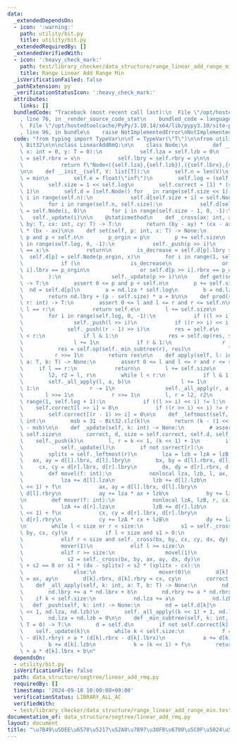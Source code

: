 ```yaml
---
data:
  _extendedDependsOn:
  - icon: ':warning:'
    path: utility/bit.py
    title: utility/bit.py
  _extendedRequiredBy: []
  _extendedVerifiedWith:
  - icon: ':heavy_check_mark:'
    path: test/library_checker/data_structure/range_linear_add_range_min.test.py
    title: Range Linear Add Range Min
  _isVerificationFailed: false
  _pathExtension: py
  _verificationStatusIcon: ':heavy_check_mark:'
  attributes:
    links: []
  bundledCode: "Traceback (most recent call last):\n  File \"/opt/hostedtoolcache/PyPy/3.10.14/x64/lib/pypy3.10/site-packages/onlinejudge_verify/documentation/build.py\"\
    , line 76, in _render_source_code_stat\n    bundled_code = language.bundle(\n\
    \  File \"/opt/hostedtoolcache/PyPy/3.10.14/x64/lib/pypy3.10/site-packages/onlinejudge_verify/languages/python.py\"\
    , line 96, in bundle\n    raise NotImplementedError\nNotImplementedError\n"
  code: "from typing import TypeVar\n\nT = TypeVar(\"T\")\n\nfrom utility.bit import\
    \ Bit32\n\n\nclass LinearAddRmQ:\n\n    class Node:\n        def __init__(self,\
    \ x: int = 0, y: T = 0):\n            self.lza = self.lzb = 0\n            self.lbrx\
    \ = self.rbrx = x\n            self.lbry = self.rbry = y\n\n        def __repr__(self):\n\
    \            return f\"Node<({self.lza},{self.lzb}),({self.lbrx},{self.lbry}),({self.rbrx},{self.rbry})>\"\
    \n\n    def __init__(self, V: list[T]):\n        self.n = len(V)\n        self.op\
    \ = min\n        self.e = float(\"inf\")\n        self.log = (self.n - 1).bit_length()\n\
    \        self.size = 1 << self.log\n        self.correct = [1] * (self.size <<\
    \ 1)\n        self.d = [self.Node() for _ in range(self.size << 1)]\n        for\
    \ i in range(self.n):\n            self.d[self.size + i] = self.Node(i, V[i])\n\
    \        for i in range(self.n, self.size):\n            self.d[self.size + i]\
    \ = self.Node(i, 0)\n        for i in range(self.size - 1, 0, -1):\n         \
    \   self._update(i)\n\n    @staticmethod\n    def _cross(ax: int, ay: T, bx: int,\
    \ by: T, cx: int, cy: T) -> T:\n        return (by - ay) * (cx - ax) - (cy - ay)\
    \ * (bx - ax)\n\n    def set(self, p: int, x: T) -> None:\n        assert 0 <=\
    \ p and p < self.n\n        p_orgin = p\n        p += self.size\n        for i\
    \ in range(self.log, 0, -1):\n            self._push(p >> i)\n        if self.d[p].lbry\
    \ == x:\n            return\n        is_decrease = self.d[p].lbry > x\n      \
    \  self.d[p] = self.Node(p_orgin, x)\n        for i in range(1, self.log + 1):\n\
    \            if (\n                is_decrease\n                or self.d[p >>\
    \ i].lbrx == p_orgin\n                or self.d[p >> i].rbrx == p_orgin\n    \
    \        ):\n                self._update(p >> i)\n\n    def get(self, p: int)\
    \ -> T:\n        assert 0 <= p and p < self.n\n        p += self.size\n      \
    \  nd = self.d[p]\n        a = nd.lza * self.log\n        b = nd.lzb * self.log\n\
    \        return nd.lbry + (p - self.size) * a + b\n\n    def prod(self, l: int,\
    \ r: int) -> T:\n        assert 0 <= l and l <= r and r <= self.n\n        if\
    \ l == r:\n            return self.e\n        l += self.size\n        r += self.size\n\
    \        for i in range(self.log, 0, -1):\n            if ((l >> i) << i) != l:\n\
    \                self._push(l >> i)\n            if ((r >> i) << i) != r:\n  \
    \              self._push((r - 1) >> i)\n        res = self.e\n        while l\
    \ < r:\n            if l & 1:\n                res = self.op(res, self._min_subtree(l))\n\
    \                l += 1\n            if r & 1:\n                r -= 1\n     \
    \           res = self.op(self._min_subtree(r), res)\n            l >>= 1\n  \
    \          r >>= 1\n        return res\n\n    def apply(self, l: int, r: int,\
    \ a: T, b: T) -> None:\n        assert 0 <= l and l <= r and r <= self.n\n   \
    \     if l == r:\n            return\n        l += self.size\n        r += self.size\n\
    \        l2, r2 = l, r\n        while l < r:\n            if l & 1:\n        \
    \        self._all_apply(l, a, b)\n                l += 1\n            if r &\
    \ 1:\n                r -= 1\n                self._all_apply(r, a, b)\n     \
    \       l >>= 1\n            r >>= 1\n        l, r = l2, r2\n        for i in\
    \ range(1, self.log + 1):\n            if ((l >> i) << i) != l:\n            \
    \    self.correct[l >> i] = 0\n            if ((r >> i) << i) != r:\n        \
    \        self.correct[(r - 1) >> i] = 0\n\n    def _leftmost(self, k: int) ->\
    \ int:\n        msb = 31 - Bit32.clz(k)\n        return (k - (1 << msb)) << (self.log\
    \ - msb)\n\n    def _update(self, k: int) -> None:\n        # assert 0 <= k <\
    \ self.size\n        correct, d, size = self.correct, self.d, self.size\n    \
    \    self._push(k)\n        l, r = k << 1, (k << 1) + 1\n        if not correct[l]:\n\
    \            self._update(l)\n        if not correct[r]:\n            self._update(r)\n\
    \        splitx = self._leftmost(r)\n        lza = lzb = lzA = lzB = 0\n     \
    \   ax, ay = d[l].lbrx, d[l].lbry\n        bx, by = d[l].rbrx, d[l].rbry\n   \
    \     cx, cy = d[r].lbrx, d[r].lbry\n        dx, dy = d[r].rbrx, d[r].rbry\n\n\
    \        def movel(f: int):\n            nonlocal lza, lzb, l, ax, ay, bx, by\n\
    \            lza += d[l].lza\n            lzb += d[l].lzb\n            l = (l\
    \ << 1) + f\n            ax, ay = d[l].lbrx, d[l].lbry\n            bx, by = d[l].rbrx,\
    \ d[l].rbry\n            ay += lza * ax + lzb\n            by += lza * bx + lzb\n\
    \n        def mover(f: int):\n            nonlocal lzA, lzB, r, cx, cy, dx, dy\n\
    \            lzA += d[r].lza\n            lzB += d[r].lzb\n            r = (r\
    \ << 1) + f\n            cx, cy = d[r].lbrx, d[r].lbry\n            dx, dy = d[r].rbrx,\
    \ d[r].rbry\n            cy += lzA * cx + lzB\n            dy += lzA * dx + lzB\n\
    \n        while l < size or r < size:\n            s1 = self._cross(ax, ay, bx,\
    \ by, cx, cy)\n            if l < size and s1 > 0:\n                movel(0)\n\
    \            elif r < size and self._cross(bx, by, cx, cy, dx, dy) > 0:\n    \
    \            mover(1)\n            elif l >= size:\n                mover(0)\n\
    \            elif r >= size:\n                movel(1)\n            else:\n  \
    \              s2 = self._cross(bx, by, ax, ay, dx, dy)\n                if s1\
    \ + s2 == 0 or s1 * (dx - splitx) < s2 * (splitx - cx):\n                    movel(1)\n\
    \                else:\n                    mover(0)\n        d[k].lbrx, d[k].lbry\
    \ = ax, ay\n        d[k].rbrx, d[k].rbry = cx, cy\n        correct[k] = 1\n\n\
    \    def _all_apply(self, k: int, a: T, b: T) -> None:\n        nd = self.d[k]\n\
    \        nd.lbry += a * nd.lbrx + b\n        nd.rbry += a * nd.rbrx + b\n    \
    \    if k < self.size:\n            nd.lza += a\n            nd.lzb += b\n\n \
    \   def _push(self, k: int) -> None:\n        nd = self.d[k]\n        self._all_apply(k\
    \ << 1, nd.lza, nd.lzb)\n        self._all_apply((k << 1) + 1, nd.lza, nd.lzb)\n\
    \        nd.lza = nd.lzb = 0\n\n    def _min_subtree(self, k: int, a: T = 0, b:\
    \ T = 0) -> T:\n        d = self.d\n        if not self.correct[k]:\n        \
    \    self._update(k)\n        while k < self.size:\n            f = (d[k].lbry\
    \ - d[k].rbry) > a * (d[k].rbrx - d[k].lbrx)\n            a += d[k].lza\n    \
    \        b += d[k].lzb\n            k = (k << 1) + f\n        return d[k].lbry\
    \ + a * d[k].lbrx + b\n"
  dependsOn:
  - utility/bit.py
  isVerificationFile: false
  path: data_structure/segtree/linear_add_rmq.py
  requiredBy: []
  timestamp: '2024-09-18 10:00:08+09:00'
  verificationStatus: LIBRARY_ALL_AC
  verifiedWith:
  - test/library_checker/data_structure/range_linear_add_range_min.test.py
documentation_of: data_structure/segtree/linear_add_rmq.py
layout: document
title: "\u7B49\u5DEE\u6570\u5217\u52A0\u7B97\u30FB\u6700\u5C0F\u5024\u53D6\u5F97"
---
```

